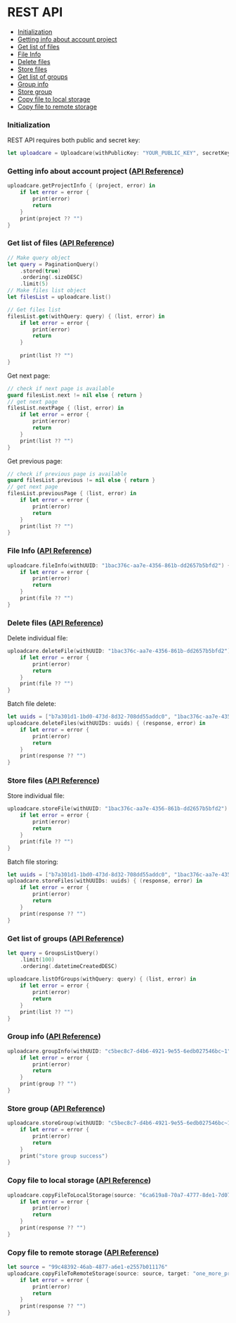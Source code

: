 # REST API

* [Initialization](#initialization)
* [Getting info about account project](#getting-info-about-account-project-api-reference)
* [Get list of files](#get-list-of-files-api-reference)
* [File Info](#file-info-api-reference)
* [Delete files](#delete-files-api-reference)
* [Store files](#store-files-api-reference)
* [Get list of groups](#get-list-of-groups-api-reference)
* [Group info](#group-info-api-reference)
* [Store group](#store-group-api-reference)
* [Copy file to local storage](#copy-file-to-local-storage-api-reference)
* [Copy file to remote storage](#copy-file-to-remote-storage-api-reference)


### Initialization

REST API requires both public and secret key:
```swift
let uploadcare = Uploadcare(withPublicKey: "YOUR_PUBLIC_KEY", secretKey: "YOUR_SECRET_KEY")
```

### Getting info about account project ([API Reference](https://uploadcare.com/api-refs/rest-api/v0.6.0/#operation/projectInfo?utm_source=github&utm_medium=referral&utm_campaign=uploadcare-swift)) ###

```swift
uploadcare.getProjectInfo { (project, error) in
    if let error = error {
        print(error)
        return
    }
    print(project ?? "")
}
```

### Get list of files ([API Reference](https://uploadcare.com/api-refs/rest-api/v0.6.0/#operation/filesList?utm_source=github&utm_medium=referral&utm_campaign=uploadcare-swift)) ###

```swift
// Make query object
let query = PaginationQuery()
    .stored(true)
    .ordering(.sizeDESC)
    .limit(5)
// Make files list object
let filesList = uploadcare.list()

// Get files list
filesList.get(withQuery: query) { (list, error) in
    if let error = error {
        print(error)
        return
    }
			
    print(list ?? "")
}
```
Get next page:
```swift
// check if next page is available
guard filesList.next != nil else { return }
// get next page
filesList.nextPage { (list, error) in
    if let error = error {
        print(error)
        return
    }	
    print(list ?? "")
}
```

Get previous page:
```swift
// check if previous page is available
guard filesList.previous != nil else { return }
// get next page
filesList.previousPage { (list, error) in
    if let error = error {
        print(error)
        return
    }	
    print(list ?? "")
}
```

### File Info ([API Reference](https://uploadcare.com/api-refs/rest-api/v0.6.0/#operation/fileInfo?utm_source=github&utm_medium=referral&utm_campaign=uploadcare-swift)) ###

```swift
uploadcare.fileInfo(withUUID: "1bac376c-aa7e-4356-861b-dd2657b5bfd2") { (file, error) in
    if let error = error {
        print(error)
        return
    }		
    print(file ?? "")
}
```

### Delete files ([API Reference](https://uploadcare.com/api-refs/rest-api/v0.6.0/#operation/deleteFile?utm_source=github&utm_medium=referral&utm_campaign=uploadcare-swift)) ###

Delete individual file:
```swift
uploadcare.deleteFile(withUUID: "1bac376c-aa7e-4356-861b-dd2657b5bfd2") { (file, error) in
    if let error = error {
        print(error)
        return
    }			
    print(file ?? "")
}
```
Batch file delete:
```swift
let uuids = ["b7a301d1-1bd0-473d-8d32-708dd55addc0", "1bac376c-aa7e-4356-861b-dd2657b5bfd2"]
uploadcare.deleteFiles(withUUIDs: uuids) { (response, error) in
    if let error = error {
        print(error)
        return
    }
    print(response ?? "")
}
```

### Store files ([API Reference](https://uploadcare.com/api-refs/rest-api/v0.6.0/#operation/storeFile?utm_source=github&utm_medium=referral&utm_campaign=uploadcare-swift)) ###

Store individual file:
```swift
uploadcare.storeFile(withUUID: "1bac376c-aa7e-4356-861b-dd2657b5bfd2") { (file, error) in
    if let error = error {
        print(error)
        return
    }
    print(file ?? "")
}
```

Batch file storing:
```swift
let uuids = ["b7a301d1-1bd0-473d-8d32-708dd55addc0", "1bac376c-aa7e-4356-861b-dd2657b5bfd2"]
uploadcare.storeFiles(withUUIDs: uuids) { (response, error) in
    if let error = error {
        print(error)
        return
    }
    print(response ?? "")
}
```

### Get list of groups ([API Reference](https://uploadcare.com/api-refs/rest-api/v0.6.0/#operation/groupsList?utm_source=github&utm_medium=referral&utm_campaign=uploadcare-swift)) ###

```swift
let query = GroupsListQuery()
    .limit(100)
    .ordering(.datetimeCreatedDESC)
		
uploadcare.listOfGroups(withQuery: query) { (list, error) in
    if let error = error {
        print(error)
        return
    }
    print(list ?? "")
}
```

### Group info ([API Reference](https://uploadcare.com/api-refs/rest-api/v0.6.0/#operation/groupInfo?utm_source=github&utm_medium=referral&utm_campaign=uploadcare-swift)) ###

```swift
uploadcare.groupInfo(withUUID: "c5bec8c7-d4b6-4921-9e55-6edb027546bc~1") { (group, error) in
    if let error = error {
        print(error)
        return
    }
    print(group ?? "")
}
```

### Store group ([API Reference](https://uploadcare.com/api-refs/rest-api/v0.6.0/#tag/Group/paths/~1groups~1%3Cuuid%3E~1storage~1/put?utm_source=github&utm_medium=referral&utm_campaign=uploadcare-swift)) ###

```swift
uploadcare.storeGroup(withUUID: "c5bec8c7-d4b6-4921-9e55-6edb027546bc~1") { (error) in
    if let error = error {
        print(error)
        return
    }
    print("store group success")
}
```

### Copy file to local storage ([API Reference](https://uploadcare.com/api-refs/rest-api/v0.6.0/#operation/copyFileLocal?utm_source=github&utm_medium=referral&utm_campaign=uploadcare-swift)) ###

```swift
uploadcare.copyFileToLocalStorage(source: "6ca619a8-70a7-4777-8de1-7d07739ebbd9") { (response, error) in
    if let error = error {
        print(error)
        return
    }
    print(response ?? "")
}
```

### Copy file to remote storage ([API Reference](https://uploadcare.com/api-refs/rest-api/v0.6.0/#operation/copyFile?utm_source=github&utm_medium=referral&utm_campaign=uploadcare-swift)) ###

```swift
let source = "99c48392-46ab-4877-a6e1-e2557b011176"
uploadcare.copyFileToRemoteStorage(source: source, target: "one_more_project", pattern: .uuid) { (response, error) in
    if let error = error {
        print(error)
        return
    }
    print(response ?? "")
}
```








